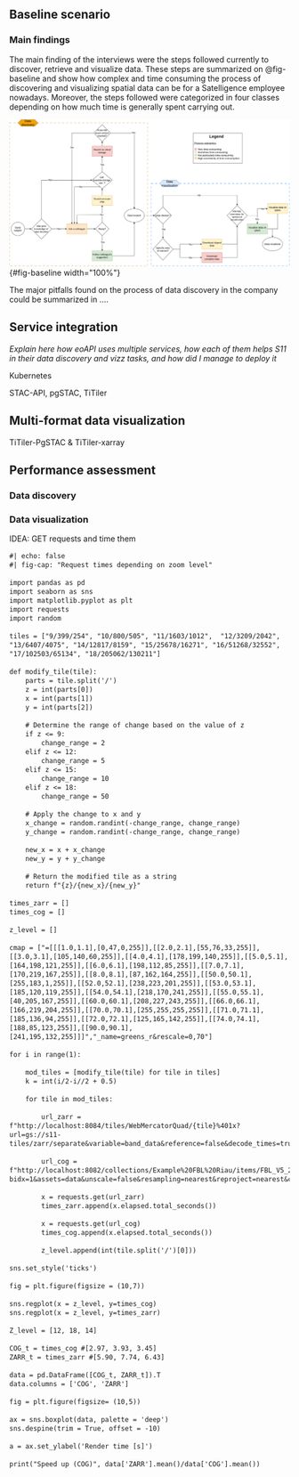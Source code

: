## Baseline scenario

### Main findings

The main finding of the interviews were the steps followed currently to discover, retrieve and visualize data. These steps are summarized on @fig-baseline and show how complex and time consuming the process of discovering and visualizing spatial data can be for a Satelligence employee nowadays. Moreover, the steps followed were categorized in four classes depending on how much time is generally spent carrying out.

![Baseline workflow](img/Baseline_data_discovery_workflow.png){#fig-baseline width="100%"}

The major pitfalls found on the process of data discovery in the company could be summarized in ....

## Service integration

*Explain here how eoAPI uses multiple services, how each of them helps S11 in their data discovery and vizz tasks, and how did I manage to deploy it*

Kubernetes

STAC-API, pgSTAC, TiTiler

## Multi-format data visualization

TiTiler-PgSTAC & TiTiler-xarray

## Performance assessment

### Data discovery

### Data visualization
IDEA: GET requests and time them

```{python}
#| echo: false
#| fig-cap: "Request times depending on zoom level"

import pandas as pd
import seaborn as sns
import matplotlib.pyplot as plt
import requests
import random

tiles = ["9/399/254", "10/800/505", "11/1603/1012",  "12/3209/2042", "13/6407/4075", "14/12817/8159", "15/25678/16271", "16/51268/32552", "17/102503/65134", "18/205062/130211"]

def modify_tile(tile):
    parts = tile.split('/')
    z = int(parts[0])
    x = int(parts[1])
    y = int(parts[2])

    # Determine the range of change based on the value of z
    if z <= 9:
        change_range = 2
    elif z <= 12:
        change_range = 5
    elif z <= 15:
        change_range = 10
    elif z <= 18:
        change_range = 50

    # Apply the change to x and y
    x_change = random.randint(-change_range, change_range)
    y_change = random.randint(-change_range, change_range)

    new_x = x + x_change
    new_y = y + y_change

    # Return the modified tile as a string
    return f"{z}/{new_x}/{new_y}"

times_zarr = []
times_cog = []

z_level = []

cmap = ["=[[[1.0,1.1],[0,47,0,255]],[[2.0,2.1],[55,76,33,255]],[[3.0,3.1],[105,140,60,255]],[[4.0,4.1],[178,199,140,255]],[[5.0,5.1],[164,198,121,255]],[[6.0,6.1],[198,112,85,255]],[[7.0,7.1],[170,219,167,255]],[[8.0,8.1],[87,162,164,255]],[[50.0,50.1],[255,183,1,255]],[[52.0,52.1],[238,223,201,255]],[[53.0,53.1],[185,120,119,255]],[[54.0,54.1],[218,170,241,255]],[[55.0,55.1],[40,205,167,255]],[[60.0,60.1],[208,227,243,255]],[[66.0,66.1],[166,219,204,255]],[[70.0,70.1],[255,255,255,255]],[[71.0,71.1],[185,136,94,255]],[[72.0,72.1],[125,165,142,255]],[[74.0,74.1],[188,85,123,255]],[[90.0,90.1],[241,195,132,255]]]","_name=greens_r&rescale=0,70"]

for i in range(1):

    mod_tiles = [modify_tile(tile) for tile in tiles]
    k = int(i/2-i//2 + 0.5)

    for tile in mod_tiles:

        url_zarr = f"http://localhost:8084/tiles/WebMercatorQuad/{tile}%401x?url=gs://s11-tiles/zarr/separate&variable=band_data&reference=false&decode_times=true&consolidated=true&colormap{cmap[k]}&return_mask=true"

        url_cog = f"http://localhost:8082/collections/Example%20FBL%20Riau/items/FBL_V5_2021_Riau_cog/tiles/WebMercatorQuad/{tile}%401x?bidx=1&assets=data&unscale=false&resampling=nearest&reproject=nearest&colormap{cmap[k]}&return_mask=true"

        x = requests.get(url_zarr)
        times_zarr.append(x.elapsed.total_seconds())

        x = requests.get(url_cog)
        times_cog.append(x.elapsed.total_seconds())

        z_level.append(int(tile.split('/')[0]))

sns.set_style('ticks')

fig = plt.figure(figsize = (10,7))

sns.regplot(x = z_level, y=times_cog)
sns.regplot(x = z_level, y=times_zarr)

Z_level = [12, 18, 14]

COG_t = times_cog #[2.97, 3.93, 3.45]
ZARR_t = times_zarr #[5.90, 7.74, 6.43]

data = pd.DataFrame([COG_t, ZARR_t]).T
data.columns = ['COG', 'ZARR']

fig = plt.figure(figsize= (10,5))

ax = sns.boxplot(data, palette = 'deep')
sns.despine(trim = True, offset = -10)

a = ax.set_ylabel('Render time [s]')

print("Speed up (COG)", data['ZARR'].mean()/data['COG'].mean())
```



